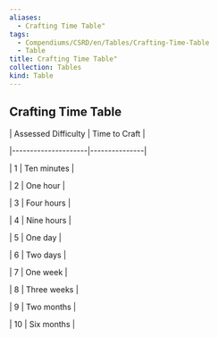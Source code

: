 ```yaml
---
aliases:
  - Crafting Time Table"
tags:
  - Compendiums/CSRD/en/Tables/Crafting-Time-Table
  - Table
title: Crafting Time Table"
collection: Tables
kind: Table
---
```

## Crafting Time Table  
| Assessed Difficulty | Time to Craft |  
|---------------------|---------------|  
| 1                   | Ten minutes   |  
| 2                   | One hour      |  
| 3                   | Four hours    |  
| 4                   | Nine hours    |  
| 5                   | One day       |  
| 6                   | Two days      |  
| 7                   | One week      |  
| 8                   | Three weeks   |  
| 9                   | Two months    |  
| 10                  | Six months    |  
